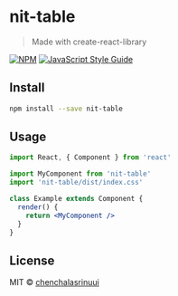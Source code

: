 # nit-table

> Made with create-react-library

[![NPM](https://img.shields.io/npm/v/nit-table.svg)](https://www.npmjs.com/package/nit-table) [![JavaScript Style Guide](https://img.shields.io/badge/code_style-standard-brightgreen.svg)](https://standardjs.com)

## Install

```bash
npm install --save nit-table
```

## Usage

```jsx
import React, { Component } from 'react'

import MyComponent from 'nit-table'
import 'nit-table/dist/index.css'

class Example extends Component {
  render() {
    return <MyComponent />
  }
}
```

## License

MIT © [chenchalasrinuui](https://github.com/chenchalasrinuui)

